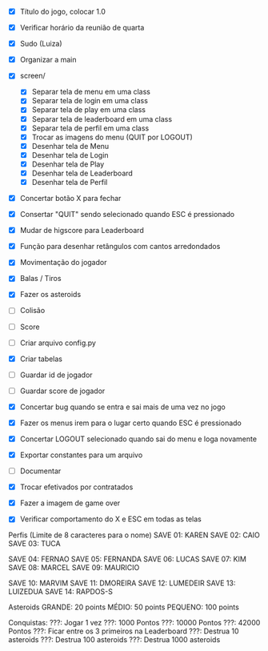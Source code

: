 - [X] Título do jogo, colocar 1.0
- [X] Verificar horário da reunião de quarta
- [X] Sudo (Luiza)
- [X] Organizar a main

- [X] screen/
  - [X] Separar tela de menu em uma class
  - [X] Separar tela de login em uma class
  - [X] Separar tela de play em uma class
  - [X] Separar tela de leaderboard em uma class
  - [X] Separar tela de perfil em uma class
  - [X] Trocar as imagens do menu (QUIT por LOGOUT)
  - [X] Desenhar tela de Menu
  - [X] Desenhar tela de Login
  - [X] Desenhar tela de Play
  - [X] Desenhar tela de Leaderboard
  - [X] Desenhar tela de Perfil

- [X] Concertar botão X para fechar
- [X] Consertar "QUIT" sendo selecionado quando ESC é pressionado
- [X] Mudar de higscore para Leaderboard
- [X] Função para desenhar retângulos com cantos arredondados
- [X] Movimentação do jogador
- [X] Balas / Tiros
- [X] Fazer os asteroids
- [ ] Colisão
- [ ] Score
- [ ] Criar arquivo config.py
- [X] Criar tabelas
- [ ] Guardar id de jogador
- [ ] Guardar score de jogador
- [X] Concertar bug quando se entra e sai mais de uma vez no jogo
- [X] Fazer os menus irem para o lugar certo quando ESC é pressionado
- [X] Concertar LOGOUT selecionado quando sai do menu e loga novamente

- [X] Exportar constantes para um arquivo

- [ ] Documentar
- [X] Trocar efetivados por contratados
- [X] Fazer a imagem de game over
- [X] Verificar comportamento do X e ESC em todas as telas

Perfis (Limite de 8 caracteres para o nome)
SAVE 01: KAREN
SAVE 02: CAIO
SAVE 03: TUCA

SAVE 04: FERNAO
SAVE 05: FERNANDA
SAVE 06: LUCAS
SAVE 07: KIM
SAVE 08: MARCEL
SAVE 09: MAURICIO

SAVE 10: MARVIM
SAVE 11: DMOREIRA
SAVE 12: LUMEDEIR
SAVE 13: LUIZEDUA
SAVE 14: RAPDOS-S



Asteroids
GRANDE: 20 points
MÉDIO: 50 points
PEQUENO: 100 points


Conquistas:
???: Jogar 1 vez
???: 1000 Pontos
???: 10000 Pontos
???: 42000 Pontos
???: Ficar entre os 3 primeiros na Leaderboard
???: Destrua 10 asteroids
???: Destrua 100 asteroids
???: Destrua 1000 asteroids